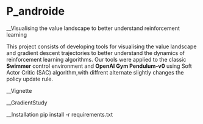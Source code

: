 # P_androide
 __Visualising the value landscape to better understand reinforcement learning

This project consists of developing tools for visualising the value landscape and gradient descent trajectories to better understand the dynamics of reinforcement learning algorithms.
Our tools were applied to the classic **Swimmer** control environment and **OpenAI Gym Pendulum-v0** using Soft Actor Critic (SAC) algorithm,with diffrent alternate slightly changes the policy update rule.

__Vignette

__GradientStudy



__Installation
    pip install -r requirements.txt

